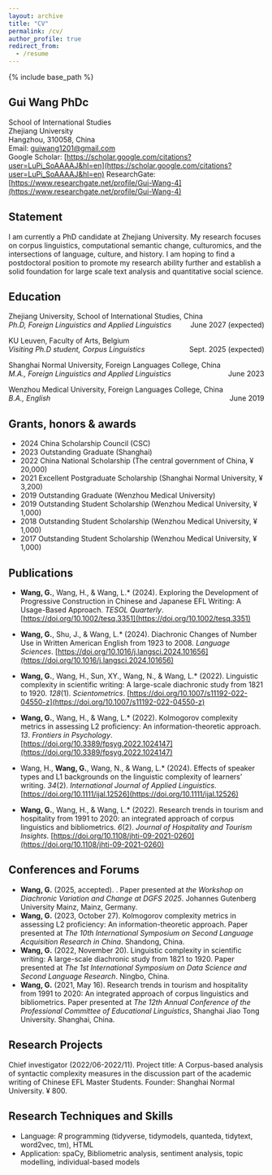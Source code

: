 ```yaml
---
layout: archive
title: "CV"
permalink: /cv/
author_profile: true
redirect_from:
  - /resume
---
```


{% include base_path %}
## Gui Wang PhDc
School of International Studies    
Zhejiang University  
Hangzhou, 310058, China  
Email: guiwang1201@gmail.com  
Google Scholar: [https://scholar.google.com/citations?user=LuPi_SoAAAAJ&hl=en](https://scholar.google.com/citations?user=LuPi_SoAAAAJ&hl=en)
ResearchGate: [https://www.researchgate.net/profile/Gui-Wang-4](https://www.researchgate.net/profile/Gui-Wang-4)

## Statement
I am currently a PhD candidate at Zhejiang University. My research focuses on corpus linguistics, computational semantic change, culturomics, and the intersections of language, culture, and history. I am hoping to find a postdoctoral position to promote my research ability further and establish a solid foundation for large scale text analysis and quantitative social science.

## Education
Zhejiang University, School of International Studies, China  
*Ph.D, Foreign Linguistics and Applied Linguistics* <span style="float: right;">June 2027 (expected)</span>

KU Leuven, Faculty of Arts, Belgium  
*Visiting Ph.D student, Corpus Linguistics* <span style="float: right;">Sept. 2025 (expected)</span>
                                      
Shanghai Normal University, Foreign Languages College, China   
*M.A., Foreign Linguistics and Applied Linguistics* <span style="float: right;">June 2023</span>
  
Wenzhou Medical University, Foreign Languages College, China  
*B.A., English* <span style="float: right;">June 2019</span>
                                          
## Grants, honors & awards
* 2024 China Scholarship Council (CSC)
* 2023 Outstanding Graduate (Shanghai)
* 2022 China National Scholarship (The central government of China, ¥ 20,000)
* 2021 Excellent Postgraduate Scholarship (Shanghai Normal University, ¥ 3,200)
* 2019 Outstanding Graduate (Wenzhou Medical University)
* 2019 Outstanding Student Scholarship (Wenzhou Medical University, ¥ 1,000)
* 2018 Outstanding Student Scholarship (Wenzhou Medical University, ¥ 1,000)
* 2017 Outstanding Student Scholarship (Wenzhou Medical University, ¥ 1,000)

## Publications
* **Wang, G.**, Wang, H., & Wang, L.* (2024). Exploring the Development of Progressive Construction in Chinese and Japanese EFL Writing: A Usage-Based Approach. *TESOL Quarterly*. [https://doi.org/10.1002/tesq.3351](https://doi.org/10.1002/tesq.3351)

* **Wang, G.**, Shu, J., & Wang, L.* (2024). Diachronic Changes of Number Use in Written American English from 1923 to 2008. *Language Sciences*. [https://doi.org/10.1016/j.langsci.2024.101656](https://doi.org/10.1016/j.langsci.2024.101656)

* **Wang, G.**, Wang, H., Sun, XY., Wang, N., & Wang, L.* (2022). Linguistic complexity in scientific writing: A large-scale diachronic study from 1821 to 1920. *128*(1). *Scientometrics*. [https://doi.org/10.1007/s11192-022-04550-z](https://doi.org/10.1007/s11192-022-04550-z)

* **Wang, G.**, Wang, H., & Wang, L.* (2022). Kolmogorov complexity metrics in assessing L2 proficiency: An information-theoretic approach. *13*. *Frontiers in Psychology*. [https://doi.org/10.3389/fpsyg.2022.1024147](https://doi.org/10.3389/fpsyg.2022.1024147)

* Wang, H., **Wang, G.**, Wang, N., & Wang, L.* (2024). Effects of speaker types and L1 backgrounds on the linguistic complexity of learners’ writing. *34*(2). *International Journal of Applied Linguistics*. [https://doi.org/10.1111/ijal.12526](https://doi.org/10.1111/ijal.12526)

* **Wang, G.**, Wang, H., & Wang, L.* (2022). Research trends in tourism and hospitality from 1991 to 2020: an integrated approach of corpus linguistics and bibliometrics. *6*(2). *Journal of Hospitality and Tourism Insights*. [https://doi.org/10.1108/jhti-09-2021-0260](https://doi.org/10.1108/jhti-09-2021-0260)

## **Conferences and Forums**
+ **Wang, G.** (2025, accepted). . Paper presented at *the Workshop on Diachronic Variation and Change at DGFS 2025*. Johannes Gutenberg University Mainz, Mainz, Germany.
+ **Wang, G.** (2023, October 27). Kolmogorov complexity metrics in assessing L2 proficiency: An information-theoretic approach. Paper presented at *The 10th International Symposium on Second Language Acquisition Research in China*. Shandong, China.
+ **Wang, G.** (2022, November 20). Linguistic complexity in scientific writing: A large-scale diachronic study from 1821 to 1920. Paper presented at *The 1st International Symposium on Data Science and Second Language Research*. Ningbo, China.
+ **Wang, G.** (2021, May 16). Research trends in tourism and hospitality from 1991 to 2020: An integrated approach of corpus linguistics and bibliometrics. Paper presented at *The 12th Annual Conference of the Professional Committee of Educational Linguistics*, Shanghai Jiao Tong University. Shanghai, China.

## Research Projects
Chief investigator (2022/06-2022/11). Project title: A Corpus-based analysis of syntactic complexity measures in the discussion part of the academic writing of Chinese EFL Master Students. Founder: Shanghai Normal University. ¥ 800. 

## Research Techniques and Skills
* Language: *R* programming (tidyverse, tidymodels, quanteda, tidytext, word2vec, tm), HTML
* Application: spaCy, Bibliometric analysis, sentiment analysis, topic modelling, individual-based models


